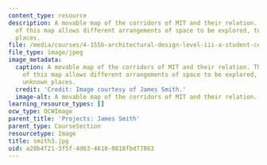 ```yaml
---
content_type: resource
description: A movable map of the corridors of MIT and their relation. The malleability
  of this map allows different arrangements of space to be explored, to discover unknown
  places.
file: /media/courses/4-155b-architectural-design-level-iii-a-student-center-for-mit-fall-2004/a28b4f213f5f4d6346180818fbd77863_smith3.jpg
file_type: image/jpeg
image_metadata:
  caption: A movable map of the corridors of MIT and their relation. The malleability
    of this map allows different arrangements of space to be explored, to discover
    unknown places.
  credit: 'Credit: Image courtesy of James Smith.'
  image-alt: A movable map of the corridors of MIT and their relation.
learning_resource_types: []
ocw_type: OCWImage
parent_title: 'Projects: James Smith'
parent_type: CourseSection
resourcetype: Image
title: smith3.jpg
uid: a28b4f21-3f5f-4d63-4618-0818fbd77863
---
```

